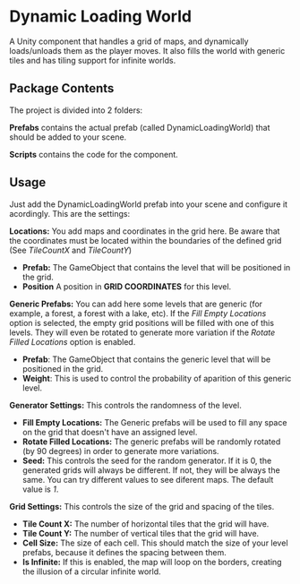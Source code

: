 # Dynamic Loading World
A Unity component that handles a grid of maps, and dynamically loads/unloads them as the player moves. It also fills the world with generic tiles and has tiling support for infinite worlds.

## Package Contents
The project is divided into 2 folders:

**Prefabs** contains the actual prefab (called DynamicLoadingWorld) that should be added to your scene.

**Scripts** contains the code for the component.

## Usage
Just add the DynamicLoadingWorld prefab into your scene and configure it acordingly. This are the settings:

**Locations:** You add maps and coordinates in the grid here. Be aware that the coordinates must be located within the boundaries of the defined grid (See *TileCountX* and *TileCountY*)
* **Prefab:** The GameObject that contains the level that will be positioned in the grid.
* **Position** A position in **GRID COORDINATES** for this level.

**Generic Prefabs:** You can add here some levels that are generic (for example, a forest, a forest with a lake, etc). If the *Fill Empty Locations* option is selected, the empty grid positions will be filled with one of this levels. They will even be rotated to generate more variation if the *Rotate Filled Locations* option is enabled.
* **Prefab**: The GameObject that contains the generic level that will be positioned in the grid.
* **Weight**: This is used to control the probability of aparition of this generic level.

**Generator Settings:** This controls the randomness of the level. 
* **Fill Empty Locations:** The Generic prefabs will be used to fill any space on the grid that doesn't have an assigned level.
* **Rotate Filled Locations:** The generic prefabs will be randomly rotated (by 90 degrees) in order to generate more variations.
* **Seed:** This controls the seed for the random generator. If it is 0, the generated grids will always be different. If not, they will be always the same. You can try different values to see diferent maps. The default value is *1*.

**Grid Settings:** This controls the size of the grid and spacing of the tiles.
* **Tile Count X:** The number of horizontal tiles that the grid will have.
* **Tile Count Y:** The number of vertical tiles that the grid will have.
* **Cell Size:** The size of each cell. This should match the size of your level prefabs, because it defines the spacing between them.
* **Is Infinite:** If this is enabled, the map will loop on the borders, creating the illusion of a circular infinite world.
